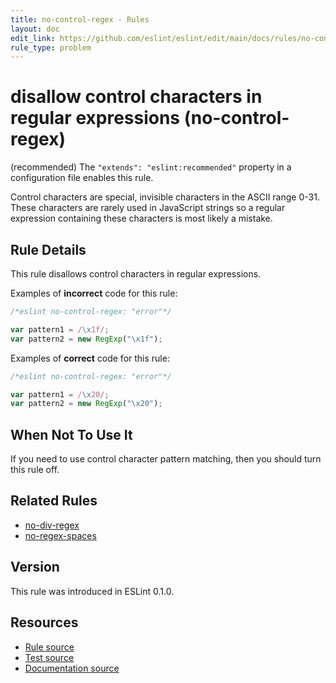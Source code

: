```yaml
---
title: no-control-regex - Rules
layout: doc
edit_link: https://github.com/eslint/eslint/edit/main/docs/rules/no-control-regex.md
rule_type: problem
---
```

<!-- Note: No pull requests accepted for this file. See README.md in the root directory for details. -->

# disallow control characters in regular expressions (no-control-regex)

(recommended) The `"extends": "eslint:recommended"` property in a configuration file enables this rule.

Control characters are special, invisible characters in the ASCII range 0-31. These characters are rarely used in JavaScript strings so a regular expression containing these characters is most likely a mistake.

## Rule Details

This rule disallows control characters in regular expressions.

Examples of **incorrect** code for this rule:

```js
/*eslint no-control-regex: "error"*/

var pattern1 = /\x1f/;
var pattern2 = new RegExp("\x1f");
```

Examples of **correct** code for this rule:

```js
/*eslint no-control-regex: "error"*/

var pattern1 = /\x20/;
var pattern2 = new RegExp("\x20");
```

## When Not To Use It

If you need to use control character pattern matching, then you should turn this rule off.

## Related Rules

* [no-div-regex](no-div-regex)
* [no-regex-spaces](no-regex-spaces)

## Version

This rule was introduced in ESLint 0.1.0.

## Resources

* [Rule source](https://github.com/eslint/eslint/tree/HEAD/lib/rules/no-control-regex.js)
* [Test source](https://github.com/eslint/eslint/tree/HEAD/tests/lib/rules/no-control-regex.js)
* [Documentation source](https://github.com/eslint/eslint/tree/HEAD/docs/rules/no-control-regex.md)
